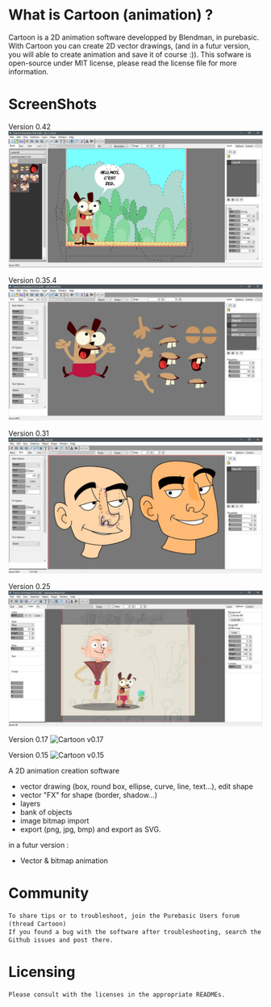 
# What is Cartoon (animation) ?

Cartoon is a 2D animation software developped by Blendman, in purebasic. With Cartoon you can create 2D vector drawings, (and in a futur version, you will able to create animation and save it of course :)). This sofware is open-source under MIT license, please read the license file for more information.

# ScreenShots

Version 0.42
![Cartoon v0.42](https://raw.githubusercontent.com/blendman/CartoonAnimation/master/screenshots/cartoon0.42.jpg)

Version 0.35.4
![Cartoon v0.35.4](https://raw.githubusercontent.com/blendman/CartoonAnimation/master/screenshots/cartoon0.35.4.jpg)

Version 0.31
![Cartoon v0.31](https://raw.githubusercontent.com/blendman/CartoonAnimation/master/screenshots/cartoon0.31.jpg)

Version 0.25
![Cartoon v0.25](https://raw.githubusercontent.com/blendman/CartoonAnimation/master/screenshots/cartoon0.25.jpg)

Version 0.17
![Cartoon v0.17](https://raw.githubusercontent.com/blendman/CartoonAnimation/master/screenshots/cartoon0.17.jpg)

Version 0.15
![Cartoon v0.15](http://blendman.free.fr/dev/pb/spriteanimation/cartoon0.15.jpg)


A 2D animation creation software
- vector drawing (box, round box, ellipse, curve, line, text...), edit shape
- vector "FX" for shape (border, shadow...)
- layers
- bank of objects
- image bitmap import
- export (png, jpg, bmp) and export as SVG.

in a futur version : 
- Vector & bitmap animation

# Community

    To share tips or to troubleshoot, join the Purebasic Users forum (thread Cartoon)
    If you found a bug with the software after troubleshooting, search the Github issues and post there.

# Licensing

    Please consult with the licenses in the appropriate READMEs.


